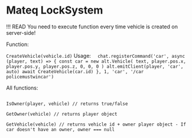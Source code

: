 # Mateq LockSystem
!!! READ
You need to execute function every time vehicle is created on server-side!

Function:

``CreateVehicle(vehicle.id)``
Usage:
      ``  chat.registerCommand('car', async (player, text) => {
            const car = new alt.Vehicle(
                text,
                player.pos.x,
                player.pos.y,
                player.pos.z,
                0,
                0,
                0
            )
           alt.emitClient(player, 'car', auto)
           await CreateVehicle(car.id)
        }, 1, 'car', '/car policemustwincar')``
       
       
All functions: 

```SetOwner(player, vehicle) // Arg vehicle is an object

IsOwner(player, vehicle) // returns true/false

GetOwner(vehicle) // returns player object

GetVehicle(vehicle) // returns vehicle id + owner player object - If car doesn't have an owner, owner === null


```
